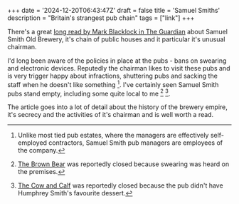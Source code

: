 +++
date = '2024-12-20T06:43:47Z'
draft = false
title = 'Samuel Smiths'
description = "Britain's strangest pub chain"
tags = ["link"]
+++

There's a great [long read by Mark Blacklock in The Guardian](https://www.theguardian.com/news/2024/dec/19/humphreys-world-how-the-samuel-smith-beer-baron-built-britains-strangest-pub-chain) about Samuel Smith Old Brewery, it's chain of public houses and it particular it's unusual chairman.

I'd long been aware of the policies in place at the pubs - bans on swearing and electronic devices. Reputedly the chairman likes to visit these pubs and is very trigger happy about infractions, shuttering pubs and sacking the staff when he doesn't like something [^staff]. I've certainly seen Samuel Smith pubs stand empty, including some quite local to me [^brownbear] [^cowandcalf].

The article goes into a lot of detail about the history of the brewery empire, it's secrecy and the activities of it's chairman and is well worth a read.

[^staff]: Unlike most tied pub estates, where the managers are effectively self-employed contractors, Samuel Smith pub managers are employees of the company.

[^brownbear]: [The Brown Bear](https://www.rmcmedia.co.uk/vibe/food-and-drink/article/Brown-Bear-closes-suddenly) was reportedly closed because swearing was heard on the premises.

[^cowandcalf]: [The Cow and Calf](https://www.thestar.co.uk/lifestyle/food-and-drink/brewery-boss-shuts-down-sheffield-pub-after-not-serving-his-favourite-dessert-2948789) was reportedly closed because the pub didn't have Humphrey Smith's favourite dessert. 